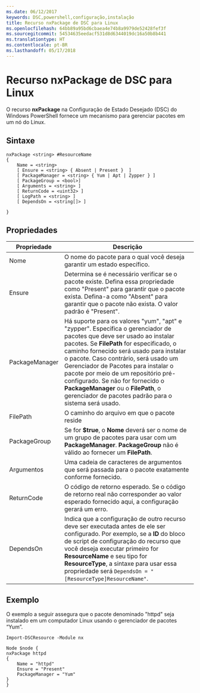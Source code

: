 ```yaml
---
ms.date: 06/12/2017
keywords: DSC,powershell,configuração,instalação
title: Recurso nxPackage de DSC para Linux
ms.openlocfilehash: 64bb89a95bd6cbaea4e74b8a9979de52428fef3f
ms.sourcegitcommit: 54534635eedacf531d8d6344019dc16a50b8b441
ms.translationtype: HT
ms.contentlocale: pt-BR
ms.lasthandoff: 05/17/2018
---
```

# <a name="dsc-for-linux-nxpackage-resource"></a>Recurso nxPackage de DSC para Linux

O recurso **nxPackage** na Configuração de Estado Desejado (DSC) do Windows PowerShell fornece um mecanismo para gerenciar pacotes em um nó do Linux.

## <a name="syntax"></a>Sintaxe

```
nxPackage <string> #ResourceName
{
    Name = <string>
    [ Ensure = <string> { Absent | Present }  ]
    [ PackageManager = <string> { Yum | Apt | Zypper } ]
    [ PackageGroup = <bool>]
    [ Arguments = <string> ]
    [ ReturnCode = <uint32> ]
    [ LogPath = <string> ]
    [ DependsOn = <string[]> ]

}
```

## <a name="properties"></a>Propriedades

|  Propriedade |  Descrição |
|---|---|
| Nome| O nome do pacote para o qual você deseja garantir um estado específico.|
| Ensure| Determina se é necessário verificar se o pacote existe. Defina essa propriedade como "Present" para garantir que o pacote exista. Defina-a como "Absent" para garantir que o pacote não exista. O valor padrão é "Present".|
| PackageManager| Há suporte para os valores "yum", "apt" e "zypper". Especifica o gerenciador de pacotes que deve ser usado ao instalar pacotes. Se **FilePath** for especificado, o caminho fornecido será usado para instalar o pacote. Caso contrário, será usado um Gerenciador de Pacotes para instalar o pacote por meio de um repositório pré-configurado. Se não for fornecido o **PackageManager** ou o **FilePath**, o gerenciador de pacotes padrão para o sistema será usado.|
| FilePath| O caminho do arquivo em que o pacote reside|
| PackageGroup| Se for **$true**, o **Nome** deverá ser o nome de um grupo de pacotes para usar com um **PackageManager**. **PackageGroup** não é válido ao fornecer um **FilePath**.|
| Argumentos| Uma cadeia de caracteres de argumentos que será passada para o pacote exatamente conforme fornecido.|
| ReturnCode| O código de retorno esperado. Se o código de retorno real não corresponder ao valor esperado fornecido aqui, a configuração gerará um erro.|
| DependsOn | Indica que a configuração de outro recurso deve ser executada antes de ele ser configurado. Por exemplo, se a **ID** do bloco de script de configuração do recurso que você deseja executar primeiro for **ResourceName** e seu tipo for **ResourceType**, a sintaxe para usar essa propriedade será `DependsOn = "[ResourceType]ResourceName"`.|

## <a name="example"></a>Exemplo

O exemplo a seguir assegura que o pacote denominado "httpd" seja instalado em um computador Linux usando o gerenciador de pacotes “Yum”.

```
Import-DSCResource -Module nx

Node $node {
nxPackage httpd
{
    Name = "httpd"
    Ensure = "Present"
    PackageManager = "Yum"
}
}
```